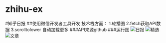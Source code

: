 # zhihu-ex
#知乎日报
##使用微信开发者工具开发
技术栈方面：
1.轮播图
2.fetch获取API数据
3.scrolltolower 自动加载更多
  ###API来源github
###运行图
![日报](https://i.ibb.co/k6qSWz4/zhihu-ex1.jpg)
![精选](https://i.ibb.co/mBh89dN/zhihu-ex2.jpg)
![文章](https://i.ibb.co/2Y0kYj6/zhihu-ex3.jpg)
